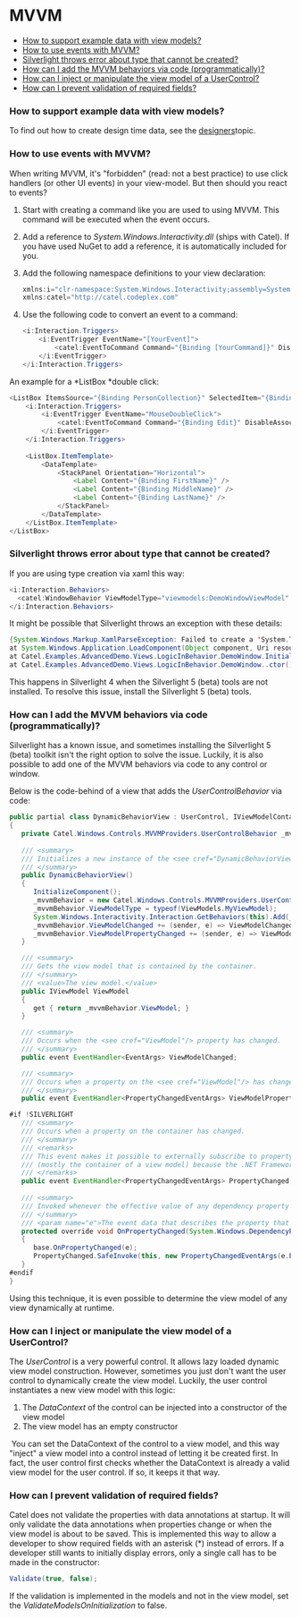 # MVVM

-   [How to support example data with view models?](#MVVM-Howtosupportexampledatawithviewmodels?)
-   [How to use events with MVVM?](#MVVM-HowtouseeventswithMVVM?)
-   [Silverlight throws error about type that cannot be created?](#MVVM-Silverlightthrowserrorabouttypethatcannotbecreated?)
-   [How can I add the MVVM behaviors via code (programmatically)?](#MVVM-HowcanIaddtheMVVMbehaviorsviacode(programmatically)?)
-   [How can I inject or manipulate the view model of a UserControl?](#MVVM-HowcanIinjectormanipulatetheviewmodelofaUserControl?)
-   [How can I prevent validation of required fields?](#MVVM-HowcanIpreventvalidationofrequiredfields?)

### How to support example data with view models?

To find out how to create design time data, see the [designers](Designers)topic.

### How to use events with MVVM?

When writing MVVM, it's "forbidden" (read: not a best practice) to use click handlers (or other UI events) in your view-model. But then should you react to events?

1.  Start with creating a command like you are used to using MVVM. This command will be executed when the event occurs.
2.  Add a reference to *System.Windows.Interactivity.dll* (ships with Catel). If you have used NuGet to add a reference, it is automatically included for you.
3.  Add the following namespace definitions to your view declaration:

    ``` {.java data-syntaxhighlighter-params="brush: java; gutter: false; theme: Confluence" data-theme="Confluence" style="brush: java; gutter: false; theme: Confluence"}
    xmlns:i="clr-namespace:System.Windows.Interactivity;assembly=System.Windows.Interactivity"
    xmlns:catel="http://catel.codeplex.com"
    ```

4.  Use the following code to convert an event to a command:

    ``` {.java data-syntaxhighlighter-params="brush: java; gutter: false; theme: Confluence" data-theme="Confluence" style="brush: java; gutter: false; theme: Confluence"}
    <i:Interaction.Triggers>
        <i:EventTrigger EventName="[YourEvent]">
            <catel:EventToCommand Command="{Binding [YourCommand]}" DisableAssociatedObjectOnCannotExecute="False" />
        </i:EventTrigger>
    </i:Interaction.Triggers>
    ```

An example for a *ListBox *double click:

``` {.java data-syntaxhighlighter-params="brush: java; gutter: false; theme: Confluence" data-theme="Confluence" style="brush: java; gutter: false; theme: Confluence"}
<ListBox ItemsSource="{Binding PersonCollection}" SelectedItem="{Binding SelectedPerson}">
    <i:Interaction.Triggers>
        <i:EventTrigger EventName="MouseDoubleClick">
            <catel:EventToCommand Command="{Binding Edit}" DisableAssociatedObjectOnCannotExecute="False" />
        </i:EventTrigger>
    </i:Interaction.Triggers>
            
    <ListBox.ItemTemplate>
        <DataTemplate>
            <StackPanel Orientation="Horizontal">
                <Label Content="{Binding FirstName}" />
                <Label Content="{Binding MiddleName}" />
                <Label Content="{Binding LastName}" />
            </StackPanel>
        </DataTemplate>
    </ListBox.ItemTemplate>
</ListBox>
```

### Silverlight throws error about type that cannot be created?

If you are using type creation via xaml this way:

``` {.java data-syntaxhighlighter-params="brush: java; gutter: false; theme: Confluence" data-theme="Confluence" style="brush: java; gutter: false; theme: Confluence"}
<i:Interaction.Behaviors>
  <catel:WindowBehavior ViewModelType="viewmodels:DemoWindowViewModel" Save="okButton.Click" Cancel="cancelButton.Click" />
</i:Interaction.Behaviors>
```

It might be possible that Silverlight throws an exception with these details:

``` {.java data-syntaxhighlighter-params="brush: java; gutter: false; theme: Confluence" data-theme="Confluence" style="brush: java; gutter: false; theme: Confluence"}
{System.Windows.Markup.XamlParseException: Failed to create a 'System.Type' from the text 'ViewModels:DemoWindowViewModel'. [Line: 13 Position: 67]
at System.Windows.Application.LoadComponent(Object component, Uri resourceLocator)
at Catel.Examples.AdvancedDemo.Views.LogicInBehavior.DemoWindow.InitializeComponent()
at Catel.Examples.AdvancedDemo.Views.LogicInBehavior.DemoWindow..ctor()}
```

This happens in Silverlight 4 when the Silverlight 5 (beta) tools are not installed. To resolve this issue, install the Silverlight 5 (beta) tools.

### How can I add the MVVM behaviors via code (programmatically)?

Silverlight has a known issue, and sometimes installing the Silverlight 5 (beta) toolkit isn't the right option to solve the issue. Luckily, it is also possible to add one of the MVVM behaviors via code to any control or window.

Below is the code-behind of a view that adds the *UserControlBehavior* via code:

``` {.java data-syntaxhighlighter-params="brush: java; gutter: false; theme: Confluence" data-theme="Confluence" style="brush: java; gutter: false; theme: Confluence"}
public partial class DynamicBehaviorView : UserControl, IViewModelContainer
{
   private Catel.Windows.Controls.MVVMProviders.UserControlBehavior _mvvmBehavior;
   
   /// <summary>
   /// Initializes a new instance of the <see cref="DynamicBehaviorView"/> class.
   /// </summary>
   public DynamicBehaviorView()
   {
      InitializeComponent();
      _mvvmBehavior = new Catel.Windows.Controls.MVVMProviders.UserControlBehavior();
      _mvvmBehavior.ViewModelType = typeof(ViewModels.MyViewModel);
      System.Windows.Interactivity.Interaction.GetBehaviors(this).Add(_mvvmBehavior);
      _mvvmBehavior.ViewModelChanged += (sender, e) => ViewModelChanged.SafeInvoke(this, e);
      _mvvmBehavior.ViewModelPropertyChanged += (sender, e) => ViewModelPropertyChanged.SafeInvoke(this, e);
   }

   /// <summary>
   /// Gets the view model that is contained by the container.
   /// </summary>
   /// <value>The view model.</value>
   public IViewModel ViewModel
   {
      get { return _mvvmBehavior.ViewModel; }
   }

   /// <summary>
   /// Occurs when the <see cref="ViewModel"/> property has changed.
   /// </summary>
   public event EventHandler<EventArgs> ViewModelChanged;

   /// <summary>
   /// Occurs when a property on the <see cref="ViewModel"/> has changed.
   /// </summary>
   public event EventHandler<PropertyChangedEventArgs> ViewModelPropertyChanged;

#if !SILVERLIGHT
   /// <summary>
   /// Occurs when a property on the container has changed.
   /// </summary>
   /// <remarks>
   /// This event makes it possible to externally subscribe to property changes of a <see cref="DependencyObject"/>
   /// (mostly the container of a view model) because the .NET Framework does not allows us to.
   /// </remarks>
   public event EventHandler<PropertyChangedEventArgs> PropertyChanged;
   
   /// <summary>
   /// Invoked whenever the effective value of any dependency property on this <see cref="T:System.Windows.FrameworkElement"/> has been updated. The specific dependency property that changed is reported in the arguments parameter. Overrides <see cref="M:System.Windows.DependencyObject.OnPropertyChanged(System.Windows.DependencyPropertyChangedEventArgs)"/>.
   /// </summary>
   /// <param name="e">The event data that describes the property that changed, as well as old and new values.</param>
   protected override void OnPropertyChanged(System.Windows.DependencyPropertyChangedEventArgs e)
   {
      base.OnPropertyChanged(e);
      PropertyChanged.SafeInvoke(this, new PropertyChangedEventArgs(e.Property.Name));
   }         
#endif      
}
```

Using this technique, it is even possible to determine the view model of any view dynamically at runtime.

### How can I inject or manipulate the view model of a UserControl?

The *UserControl* is a very powerful control. It allows lazy loaded dynamic view model construction. However, sometimes you just don't want the user control to dynamically create the view model. Luckily, the user control instantiates a new view model with this logic:

1.  The *DataContext* of the control can be injected into a constructor of the view model
2.  The view model has an empty constructor

 You can set the DataContext of the control to a view model, and this way "inject" a view model into a control instead of letting it be created first. In fact, the user control first checks whether the DataContext is already a valid view model for the user control. If so, it keeps it that way.

### How can I prevent validation of required fields?

Catel does not validate the properties with data annotations at startup. It will only validate the data annotations when properties change or when the view model is about to be saved. This is implemented this way to allow a developer to show required fields with an asterisk (\*) instead of errors. If a developer still wants to initially display errors, only a single call has to be made in the constructor:

``` {.java data-syntaxhighlighter-params="brush: java; gutter: false; theme: Confluence" data-theme="Confluence" style="brush: java; gutter: false; theme: Confluence"}
Validate(true, false);
```

If the validation is implemented in the models and not in the view model, set the *ValidateModelsOnInitialization* to false.

 


